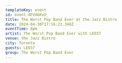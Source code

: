 ```yaml
---
templateKey: event
id: event-4FV46KvO_
title: The Worst Pop Band Ever at the Jazz Bistro
date: 2024-04-30T17:16:23.348Z
eventTime: 8pm
artist: The Worst Pop Band Ever with LEO37
venue: the Jazz Bistro
city: Toronto
guests: LEO37
group: The Worst Pop Band Ever
---
```

